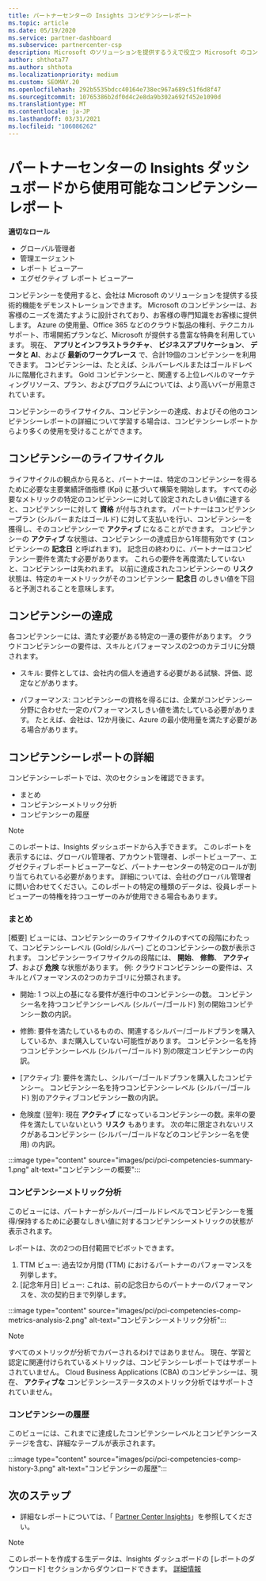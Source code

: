 ```yaml
---
title: パートナーセンターの Insights コンピテンシーレポート
ms.topic: article
ms.date: 05/19/2020
ms.service: partner-dashboard
ms.subservice: partnercenter-csp
description: Microsoft のソリューションを提供するうえで役立つ Microsoft のコンピテンシー、コンピテンシーレベル、およびプランに関して、お客様が何をしているかをご確認ください。
author: shthota77
ms.author: shthota
ms.localizationpriority: medium
ms.custom: SEOMAY.20
ms.openlocfilehash: 292b5535bdcc40164e738ec967a689c51f6d8f47
ms.sourcegitcommit: 10765386b2df0d4c2e8da9b302a692f452e1090d
ms.translationtype: MT
ms.contentlocale: ja-JP
ms.lasthandoff: 03/31/2021
ms.locfileid: "106086262"
---
```

# <a name="competencies-report-available-from-the-partner-center-insights-dashboard"></a>パートナーセンターの Insights ダッシュボードから使用可能なコンピテンシーレポート

**適切なロール**

- グローバル管理者
- 管理エージェント
- レポート ビューアー
- エグゼクティブ レポート ビューアー

コンピテンシーを使用すると、会社は Microsoft のソリューションを提供する技術的機能をデモンストレーションできます。 Microsoft のコンピテンシーは、お客様のニーズを満たすように設計されており、お客様の専門知識をお客様に提供します。 Azure の使用量、Office 365 などのクラウド製品の権利、テクニカルサポート、市場開拓プランなど、Microsoft が提供する豊富な特典を利用しています。 現在、 **アプリとインフラストラクチャ**、 **ビジネスアプリケーション**、 **データと AI**、および **最新のワークプレース** で、合計19個のコンピテンシーを利用できます。 コンピテンシーは、たとえば、シルバーレベルまたはゴールドレベルに階層化されます。 Gold コンピテンシーと、関連する上位レベルのマーケティングリソース、プラン、およびプログラムについては、より高いバーが用意されています。  

コンピテンシーのライフサイクル、コンピテンシーの達成、およびその他のコンピテンシーレポートの詳細について学習する場合は、コンピテンシーレポートからより多くの使用を受けることができます。

## <a name="competency-life-cycle"></a>コンピテンシーのライフサイクル

ライフサイクルの観点から見ると、パートナーは、特定のコンピテンシーを得るために必要な主要業績評価指標 (Kpi) に基づいて構築を開始します。 すべての必要なメトリックの特定のコンピテンシーに対して設定されたしきい値に達すると、コンピテンシーに対して **資格** が付与されます。 パートナーはコンピテンシープラン (シルバーまたはゴールド) に対して支払いを行い、コンピテンシーを獲得し、そのコンピテンシーで **アクティブ** になることができます。 コンピテンシーの **アクティブ** な状態は、コンピテンシーの達成日から1年間有効です (コンピテンシーの **記念日** と呼ばれます)。 記念日の終わりに、パートナーはコンピテンシー要件を満たす必要があります。 これらの要件を再度満たしていないと、コンピテンシーは失われます。 以前に達成されたコンピテンシーの **リスク** 状態は、特定のキーメトリックがそのコンピテンシー **記念日** のしきい値を下回ると予測されることを意味します。

## <a name="competency-attainment"></a>コンピテンシーの達成

各コンピテンシーには、満たす必要がある特定の一連の要件があります。 クラウドコンピテンシーの要件は、スキルとパフォーマンスの2つのカテゴリに分類されます。

- スキル: 要件としては、会社内の個人を通過する必要がある試験、評価、認定などがあります。

- パフォーマンス: コンピテンシーの資格を得るには、企業がコンピテンシー分野に合わせた一定のパフォーマンスしきい値を満たしている必要があります。 たとえば、会社は、12か月後に、Azure の最小使用量を満たす必要がある場合があります。

## <a name="competencies-report-details"></a>コンピテンシーレポートの詳細

コンピテンシーレポートでは、次のセクションを確認できます。

- まとめ
- コンピテンシーメトリック分析
- コンピテンシーの履歴

 > [!NOTE]
 > このレポートは、Insights ダッシュボードから入手できます。 このレポートを表示するには、グローバル管理者、アカウント管理者、レポートビューアー、エグゼクティブレポートビューアーなど、パートナーセンターの特定のロールが割り当てられている必要があります。 詳細については、会社のグローバル管理者に問い合わせてください。このレポートの特定の種類のデータは、役員レポートビューアーの特権を持つユーザーのみが使用できる場合もあります。

### <a name="summary"></a>まとめ

[概要] ビューには、コンピテンシーのライフサイクルのすべての段階にわたって、コンピテンシーレベル (Gold/シルバー) ごとのコンピテンシーの数が表示されます。 コンピテンシーライフサイクルの段階には、 **開始**、 **修飾**、 **アクティブ**、および **危険** な状態があります。 例: クラウドコンピテンシーの要件は、スキルとパフォーマンスの2つのカテゴリに分類されます。

- 開始: 1 つ以上の基になる要件が進行中のコンピテンシーの数。
コンピテンシー名を持つコンピテンシーレベル (シルバー/ゴールド) 別の開始コンピテンシー数の内訳。

- 修飾: 要件を満たしているものの、関連するシルバー/ゴールドプランを購入しているか、まだ購入していない可能性があります。 コンピテンシー名を持つコンピテンシーレベル (シルバー/ゴールド) 別の限定コンピテンシーの内訳。

- [アクティブ]: 要件を満たし、シルバー/ゴールドプランを購入したコンピテンシー。 コンピテンシー名を持つコンピテンシーレベル (シルバー/ゴールド) 別のアクティブコンピテンシー数の内訳。

- 危険度 (翌年): 現在 **アクティブ** になっているコンピテンシーの数。来年の要件を満たしていないという **リスク** もあります。
次の年に限定されないリスクがあるコンピテンシー (シルバー/ゴールドなどのコンピテンシー名を使用) の内訳。

:::image type="content" source="images/pci/pci-competencies-summary-1.png" alt-text="コンピテンシーの概要":::

### <a name="competency-metric-analysis"></a>コンピテンシーメトリック分析

このビューには、パートナーがシルバー/ゴールドレベルでコンピテンシーを獲得/保持するために必要なしきい値に対するコンピテンシーメトリックの状態が表示されます。 

レポートは、次の2つの日付範囲でピボットできます。

1. TTM ビュー: 過去12か月間 (TTM) におけるパートナーのパフォーマンスを列挙します。
2. [記念年月日] ビュー: これは、前の記念日からのパートナーのパフォーマンスを、次の契約日まで列挙します。

:::image type="content" source="images/pci/pci-competencies-comp-metrics-analysis-2.png" alt-text="コンピテンシーメトリック分析":::

> [!NOTE]
 > すべてのメトリックが分析でカバーされるわけではありません。 現在、学習と認定に関連付けられているメトリックは、コンピテンシーレポートではサポートされていません。 Cloud Business Applications (CBA) のコンピテンシーは、現在、 **アクティブな** コンピテンシーステータスのメトリック分析ではサポートされていません。

### <a name="competency-history"></a>コンピテンシーの履歴

このビューには、これまでに達成したコンピテンシーレベルとコンピテンシーステージを含む、詳細なテーブルが表示されます。

:::image type="content" source="images/pci/pci-competencies-comp-history-3.png" alt-text="コンピテンシーの履歴":::

## <a name="next-steps"></a>次のステップ

- 詳細なレポートについては、「 [Partner Center Insights](partner-center-insights.md)」を参照してください。

>[!NOTE] 
> このレポートを作成する生データは、Insights ダッシュボードの [レポートのダウンロード] セクションからダウンロードできます。 [詳細情報](pci-download-reports.md) 

